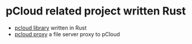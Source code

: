 # pCloud related project written Rust

- [pcloud library](./lib) written in Rust
- [pcloud proxy](./proxy) a file server proxy to pCloud

